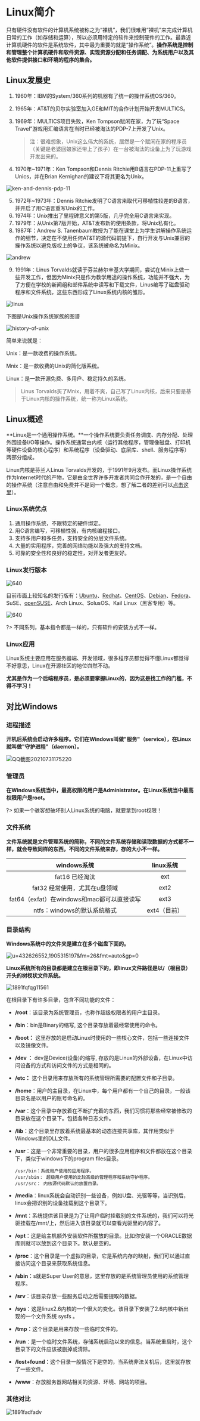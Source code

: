 # Linux简介

只有硬件没有软件的计算机系统被称之为“裸机”，我们很难用“裸机”来完成计算机日常的工作（如存储和运算），所以必须用特定的软件来控制硬件的工作。最靠近计算机硬件的软件是系统软件，其中最为重要的就是“操作系统”。**操作系统是控制和管理整个计算机硬件和软件资源、实现资源分配和任务调配、为系统用户以及其他软件提供接口和环境的程序的集合。**

## Linux发展史

1. 1960年：IBM的System/360系列的机器有了统一的操作系统OS/360。

2. 1965年：AT&T的贝尔实验室加入GE和MIT的合作计划开始开发MULTICS。

3. 1969年：MULTICS项目失败，Ken Tompson赋闲在家，为了玩“Space Travel”游戏用汇编语言在当时已经被淘汰的PDP-7上开发了Unix。

    > 注：很难想象，Unix这么伟大的系统，居然是一个赋闲在家的程序员（关键是老婆回娘家还带上了孩子）在一台被淘汰的设备上为了玩游戏开发出来的。

4. 1970年~1971年：Ken Tompson和Dennis Ritchie用B语言在PDP-11上重写了Unics，并在Brian Kernighan的建议下将其更名为Unix。

![ken-and-dennis-pdp-11](Image/ken-and-dennis-pdp-11.png)

5. 1972年~1973年：Dennis Ritchie发明了C语言来取代可移植性较差的B语言，并开启了用C语言重写Unix的工作。
6. 1974年：Unix推出了里程碑意义的第5版，几乎完全用C语言来实现。
7. 1979年：从Unix第7版开始，AT&T发布新的使用条款，将Unix私有化。
8. 1987年：Andrew S. Tanenbaum教授为了能在课堂上为学生讲解操作系统运作的细节，决定在不使用任何AT&T的源代码前提下，自行开发与Unix兼容的操作系统以避免版权上的争议，该系统被命名为Minix。

![andrew](Image/andrew.jpg)

9. 1991年：Linus Torvalds就读于芬兰赫尔辛基大学期间，尝试在Minix上做一些开发工作，但因为Minix只是作为教学用途的操作系统，功能并不强大，为了方便在学校的新闻组和邮件系统中读写和下载文件，Linus编写了磁盘驱动程序和文件系统，这些东西形成了Linux系统内核的雏形。

![linus](Image/linus.png)

下图是Unix操作系统家族的图谱

![history-of-unix](Image/history-of-unix.png)

简单来说就是：

Unix：是一款收费的操作系统。

Mnix：是一款收费的Unix的简化版系统。

Linux：是一款开源免费、多用户、稳定持久的系统。

>  Linus Torvalds买了Mnix，用着不爽，自己写了Linux内核，后来只要是基于Linux内核的操作系统，统一称为Linux系统。

## Linux概述

**Linux是一个通用操作系统。**一个操作系统要负责任务调度、内存分配、处理外围设备I/O等操作。操作系统通常由内核（运行其他程序，管理像磁盘、打印机等硬件设备的核心程序）和系统程序（设备驱动、底层库、shell、服务程序等）两部分组成。

Linux内核是芬兰人Linus Torvalds开发的，于1991年9月发布。而Linux操作系统作为Internet时代的产物，它是由全世界许多开发者共同合作开发的，是一个自由的操作系统（注意自由和免费并不是同一个概念，想了解二者的差别可以[点击这里](https://www.debian.org/intro/free)）。

### Linux系统优点

1. 通用操作系统，不跟特定的硬件绑定。
2. 用C语言编写，可移植性强，有内核编程接口。
3. 支持多用户和多任务，支持安全的分层文件系统。
4. 大量的实用程序，完善的网络功能以及强大的支持文档。
5. 可靠的安全性和良好的稳定性，对开发者更友好。

### Linux发行版本

![640](Image/640.webp)

目前市面上较知名的发行版有：[Ubuntu](https://www.ubuntu.com/)、[Redhat](https://www.redhat.com/en)、[CentOS](https://www.centos.org/)、[Debian](https://www.debian.org/)、[Fedora](https://getfedora.org/)、SuSE、[openSUSE](https://www.opensuse.org/)、Arch Linux、SolusOS、Kail Linux（黑客专用）等。

![640](Image/640.jpg)

?> 不同系列，基本指令都是一样的，只有软件的安装方式不一样。

### Linux应用

Linux系统主要应用在服务器端、开发领域，很多程序员都觉得不懂Linux都觉得不好意思，Linux在开源社区的地位岿然不动。

**尤其是作为一个后端程序员，是必须要掌握Linux的，因为这是找工作的门槛，不得不学习！**

## 对比Windows

### 进程描述

**开机后系统会启动许多程序。它们在Windows叫做"服务"（service），在Linux就叫做"守护进程"（daemon）。**

![QQ截图20210731175220](Image/QQ截图20210731175220.png)

### 管理员

**在Windows系统当中，最高权限的用户是Administrator。在Linux系统当中最高权限用户是root。**

?> 如果一个骇客想破坏别人Linux系统的电脑，就要拿到root权限！

### 文件系统

**文件系统就是文件管理系统的简称，不同的文件系统存储和读取数据的方式都不一样，就会导致同样的东西，不同的文件系统来存，存的大小不一样。**

|                windows系统                 |  linux系统   |
| :----------------------------------------: | :----------: |
|              fat16  已经淘汰               |     ext      |
|       fat32  经常使用，尤其在u盘领域       |     ext2     |
| fat64（exfat）在windows和mac都可以直接读写 |     ext3     |
|        ntfs：windows的默认系统格式         | ext4（目前） |

### 目录结构

**Windows系统中的文件夹是建立在多个磁盘下面的。**

![u=432626552,1905315197&fm=26&fmt=auto&gp=0](Image/u=432626552,1905315197&fm=26&fmt=auto&gp=0.webp)

**Linux系统所有的目录都是建立在根目录下的，即linux文件路径是以/（根目录）开头的树杈状文件系统。**

![1891fqfqg11561](Image/1891fqfqg11561.webp)

在根目录下有许多目录，包含不同功能的文件：

- **/root**：该目录为系统管理员，也称作超级权限者的用户主目录。

- **/bin**：bin是Binary的缩写, 这个目录存放着最经常使用的命令。

- **/boot：** 这里存放的是启动Linux时使用的一些核心文件，包括一些连接文件以及镜像文件。

- **/dev ：** dev是Device(设备)的缩写, 存放的是Linux的外部设备，在Linux中访问设备的方式和访问文件的方式是相同的。

- **/etc：** 这个目录用来存放所有的系统管理所需要的配置文件和子目录。

- **/home**：用户的主目录，在Linux中，每个用户都有一个自己的目录，一般该目录名是以用户的账号命名的。

- **/var**：这个目录中存放着在不断扩充着的东西，我们习惯将那些经常被修改的目录放在这个目录下。包括各种日志文件。

- **/lib**：这个目录里存放着系统最基本的动态连接共享库，其作用类似于Windows里的DLL文件。

- **/usr**：这是一个非常重要的目录，用户的很多应用程序和文件都放在这个目录下，类似于windows下的program files目录。

  ```
  /usr/bin：系统用户使用的应用程序。
  /usr/sbin： 超级用户使用的比较高级的管理程序和系统守护程序。
  /usr/src： 内核源代码默认的放置目录。
  ```

- **/media**：linux系统会自动识别一些设备，例如U盘、光驱等等，当识别后，linux会把识别的设备挂载到这个目录下。

- **/mnt**：系统提供该目录是为了让用户临时挂载别的文件系统的，我们可以将光驱挂载在/mnt/上，然后进入该目录就可以查看光驱里的内容了。

- **/opt**：这是给主机额外安装软件所摆放的目录。比如你安装一个ORACLE数据库则就可以放到这个目录下。默认是空的。

- **/proc**：这个目录是一个虚拟的目录，它是系统内存的映射，我们可以通过直接访问这个目录来获取系统信息。

- **/sbin**：s就是Super User的意思，这里存放的是系统管理员使用的系统管理程序。

- **/srv**：该目录存放一些服务启动之后需要提取的数据。

- **/sys**：这是linux2.6内核的一个很大的变化。该目录下安装了2.6内核中新出现的一个文件系统 sysfs 。

- **/tmp**：这个目录是用来存放一些临时文件的。

- **/run**：是一个临时文件系统，存储系统启动以来的信息。当系统重启时，这个目录下的文件应该被删掉或清除。

- **/lost+found**：这个目录一般情况下是空的，当系统非法关机后，这里就存放了一些文件。

- **/www**：存放服务器网站相关的资源、环境、网站的项目。

### 其他对比

![1891fadfadv](Image/1891fadfadv.jpg)